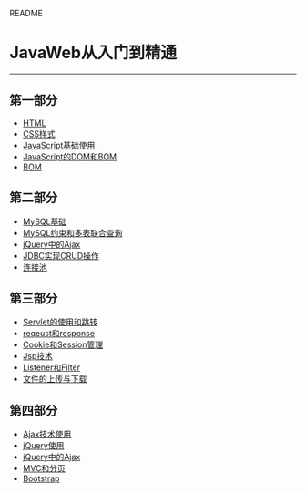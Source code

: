 README  

JavaWeb从入门到精通
===========================
****
<a name="index"/>

## 第一部分
- [HTML]()
- [CSS样式]()
- [JavaScript基础使用]()
- [JavaScript的DOM和BOM]()
- [BOM]()

## 第二部分
- [MySQL基础]()
- [MySQL约束和多表联合查询]()
- [jQuery中的Ajax]()
- [JDBC实现CRUD操作]()
- [连接池]()

## 第三部分
- [Servlet的使用和跳转]()
- [reqeust和response]()
- [Cookie和Session管理]()
- [Jsp技术]()
- [Listener和Filter]()
- [文件的上传与下载]()

## 第四部分
- [Ajax技术使用]()
- [jQuery使用]()
- [jQuery中的Ajax]()
- [MVC和分页]()
- [Bootstrap]()

<br><br>
